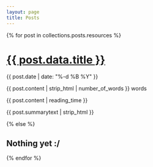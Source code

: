 ```yaml
---
layout: page
title: Posts
---
```


<div class="flex m-auto flex-col" markdown="0">
{% for post in collections.posts.resources %}
    <div class="grow p-4 bg-zinc-800 mb-4">
		<div class="grid grid-flow-row grid-cols-2">
			<div class="mb-0">
				<a href="{{ post.relative_url }}">
					<h1 class="text-gray-100 mb-2">{{ post.data.title }}</h1>
				</a>
				<div class="grid grid-flow grid-cols-3 mb-0">
					<p class="mb-0">
						<i class="fa-regular fa-calendar mr-1"></i>
						{{ post.date | date: "%-d %B %Y" }}
					</p>
					<p class="mb-0">
						<i class="fa-regular fa-hashtag mr-1"></i>
						{{ post.content | strip_html | number_of_words }} words
					</p>
					<p class="mb-0">
						<i class="fa-regular fa-clock mr-1"></i>
						{{ post.content | reading_time }}
					</p>
				</div>				
			</div>
			<div>
				<p class="text-gray-400 text-sm mb-0 line-clamp-4">
					{{ post.summarytext | strip_html }}
				</p>
			</div>
		</div>
    </div>
{% else %}
<h2 class="text-center">Nothing yet :/</h2>
{% endfor %}
</div>